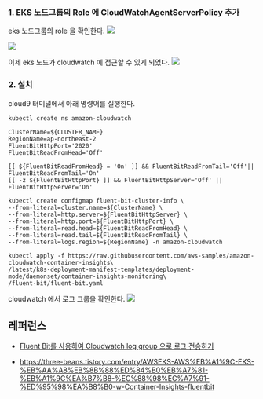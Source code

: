 


### 1. EKS 노드그룹의 Role 에 CloudWatchAgentServerPolicy 추가 ###

eks 노드그룹의 role 을 확인한다. 
![](https://github.com/gnosia93/eks-on-aws/blob/main/images/nodegroup-node-iam.png)

![](https://github.com/gnosia93/eks-on-aws/blob/main/images/nodegroup-node-iam-role.png)

이제 eks 노드가 cloudwatch 에 접근할 수 있게 되었다. 
![](https://github.com/gnosia93/eks-on-aws/blob/main/images/nodegroup-node-iam-role-cloudwatch.png)


### 2. 설치 ###

cloud9 터미널에서 아래 명령어를 실행한다. 
```
kubectl create ns amazon-cloudwatch
```

```
ClusterName=${CLUSTER_NAME}
RegionName=ap-northeast-2
FluentBitHttpPort='2020'
FluentBitReadFromHead='Off'

[[ ${FluentBitReadFromHead} = 'On' ]] && FluentBitReadFromTail='Off'|| FluentBitReadFromTail='On'
[[ -z ${FluentBitHttpPort} ]] && FluentBitHttpServer='Off' || FluentBitHttpServer='On'

kubectl create configmap fluent-bit-cluster-info \
--from-literal=cluster.name=${ClusterName} \
--from-literal=http.server=${FluentBitHttpServer} \
--from-literal=http.port=${FluentBitHttpPort} \
--from-literal=read.head=${FluentBitReadFromHead} \
--from-literal=read.tail=${FluentBitReadFromTail} \
--from-literal=logs.region=${RegionName} -n amazon-cloudwatch
```

```
kubectl apply -f https://raw.githubusercontent.com/aws-samples/amazon-cloudwatch-container-insights\
/latest/k8s-deployment-manifest-templates/deployment-mode/daemonset/container-insights-monitoring\
/fluent-bit/fluent-bit.yaml
```

cloudwatch 에서 로그 그룹을 확인한다. 
![](https://github.com/gnosia93/eks-on-aws/blob/main/images/cloudwatch-eks-log.png)


## 레퍼런스 ##

* [Fluent Bit를 사용하여 Cloudwatch log group 으로 로그 전송하기](https://wlsdn3004.tistory.com/40)
  
* https://three-beans.tistory.com/entry/AWSEKS-AWS%EB%A1%9C-EKS-%EB%AA%A8%EB%8B%88%ED%84%B0%EB%A7%81-%EB%A1%9C%EA%B7%B8-%EC%88%98%EC%A7%91-%ED%95%98%EA%B8%B0-w-Container-Insights-fluentbit

  
